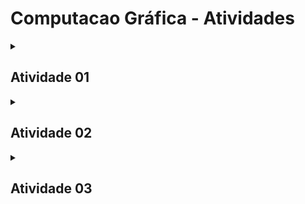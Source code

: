 # Computacao Gráfica - Atividades
<details>
  <summary><h2>Atividade 01</h2></summary>

  A `ImageManager` é uma classe C++ que oferece métodos para criar e salvar imagens com diferentes formas e estilos usando a biblioteca ImageMagick++. A classe fornece três principais funcionalidades:

  1. **Salvar uma Imagem Quadrada**:</br>
  O método `saveSquareImage` permite criar e salvar uma imagem quadrada com cores de fundo personalizadas e um quadrado colorido dentro dela.
      ```cpp
      void saveSquareImage(const string& fileName, int width, int height, const string& backgroundColor, const string& squareColor)
      ```
      - `fileName`: O nome do arquivo de saída.
      - `width e height`: As dimensões da imagem quadrada.
      - `backgroundColor`: A cor de fundo da imagem.
      - `squareColor`: A cor do quadrado dentro da imagem. 
  2. **Salvar uma Imagem em Degradê**:</br>
  O método `saveDegradeImage` permite criar e salvar uma imagem com um degradê de cores entre duas cores especificadas.
      ```cpp
      void saveDegradeImage(const string& fileName, int width, int height, const string& color1,  const string& color2)
      ```
      - `fileName`: O nome do arquivo de saída.
      - `width e height`: As dimensões da imagem degradê.
      - `color1 e color2`: As cores que definem o degradê.
  3. **Salvar uma imagem com um circulo**: </br>
  O método `saveCircleImage` permite criar e salvar uma imagem com um círculo desenhado dentro dela. Você pode personalizar a cor de fundo da imagem e a cor do círculo.
      ```cpp
      void saveCircleImage(const string& fileName, int width, int height, const string& backgroundColor, const string& circleColor)
      ```
      - `fileName`: O nome do arquivo de saída.
      - `width e height`: As dimensões da imagem.
      - `backgroundColor`: A cor de fundo da imagem.
      - `circleColor`: A cor do círculo desenhado na imagem.
    
  Para usar a classe `ImageManager`, você deve instanciá-la e, em seguida, chamar os métodos relevantes para criar e salvar as imagens desejadas. Certifique-se de ter o ImageMagick++ configurado e instalado em seu ambiente antes de usar essa classe. 
</details>

<details>
  <summary><h2>Atividade 02</h2></summary>

  O objetivo desta atividade é desenvolver classes para manipulação de vetores e matrizes. Ao todo forma desenvolvidas 5 classes sendo elas:
  - `mat2` - A classe `mat2` representa uma matriz 2x2, comumente utilizada em transformações bidimensionais. Fornece operações básicas, como adição, subtração, multiplicação e divisão. A classe também inclui funções utilitárias para transposição e inversão da matriz.
  - `mat3` - A classe `mat3` é uma implementação de matriz 3x3, estendendo a funcionalidade da mat2 para suportar transformações tridimensionais. Suporta operações fundamentais e funções utilitárias para transposição e inversão.
  - `mat4` - A classe `mat4` é uma matriz 4x4 projetada para aplicações gráficas tridimensionais. Inclui operações para translação, rotação, escala e projeção perspectiva. Suporta operações básicas e funções utilitárias.
  - `vec2` - A classe `vec2` representa um vetor 2D, frequentemente utilizado em operações geométricas em espaço bidimensional. Inclui operadores para adição, subtração, multiplicação, divisão e produto escalar. A classe também fornece funções para calcular o comprimento e normalização do vetor.
  - `vec4` - A classe `vec4` estende a funcionalidade da vec2 para um vetor 4D, útil em gráficos 3D e coordenadas homogêneas. Inclui operadores e funções semelhantes, proporcionando uma representação conveniente para pontos ou direções em quatro dimensões.
</details>

</details>

<details>
  <summary><h2>Atividade 03</h2></summary>

  O objetivo desta atividade é desenvolver uma classe própria para ler modelos obj.

</details>

